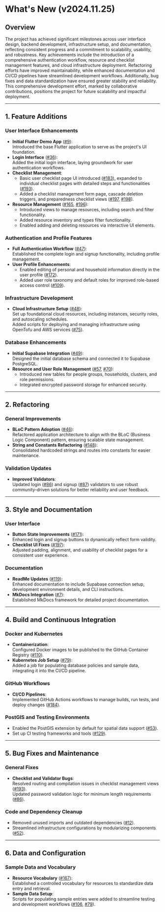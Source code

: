 # What's New (v2024.11.25)

## Overview

The project has achieved significant milestones across user interface design, backend development, infrastructure setup, and documentation, reflecting consistent progress and a commitment to scalability, usability, and robustness. Key achievements include the introduction of a comprehensive authentication workflow, resource and checklist management features, and cloud infrastructure deployment. Refactoring efforts have improved maintainability, while enhanced documentation and CI/CD pipelines have streamlined development workflows. Additionally, bug fixes and data standardization have ensured greater stability and reliability. This comprehensive development effort, marked by collaborative contributions, positions the project for future scalability and impactful deployment.

---

## **1. Feature Additions**

### **User Interface Enhancements**
- **Initial Flutter Demo App** ([#9](https://github.com/uw-ssec/post-disaster-comms/pull/9)):  
  Introduced the base Flutter application to serve as the project's UI foundation.
- **Login Interface** ([#36](https://github.com/uw-ssec/post-disaster-comms/pull/36)):  
  Added the initial login interface, laying groundwork for user authentication workflows.
- **Checklist Management**:  
  - Basic user checklist page UI introduced ([#183](https://github.com/uw-ssec/post-disaster-comms/pull/183)), expanded to individual checklist pages with detailed steps and functionalities ([#193](https://github.com/uw-ssec/post-disaster-comms/pull/193)).  
  - Added a checklist management form page, cascade deletion triggers, and preparedness checklist views ([#197](https://github.com/uw-ssec/post-disaster-comms/pull/197), [#198](https://github.com/uw-ssec/post-disaster-comms/pull/198)).  
- **Resource Management** ([#165](https://github.com/uw-ssec/post-disaster-comms/pull/165), [#196](https://github.com/uw-ssec/post-disaster-comms/pull/196)):  
  - Introduced views to manage resources, including search and filter functionality.  
  - Added resource inventory and types filter functionality.  
  - Enabled adding and deleting resources via interactive UI elements.

### **Authentication and Profile Features**
- **Full Authentication Workflow** ([#47](https://github.com/uw-ssec/post-disaster-comms/pull/47)):  
  Established the complete login and signup functionality, including profile management.  
- **User Profile Enhancements**:  
  - Enabled editing of personal and household information directly in the user profile ([#172](https://github.com/uw-ssec/post-disaster-comms/pull/172)).  
  - Added user role taxonomy and default roles for improved role-based access control ([#109](https://github.com/uw-ssec/post-disaster-comms/pull/109)).

### **Infrastructure Development**
- **Cloud Infrastructure Setup** ([#48](https://github.com/uw-ssec/post-disaster-comms/pull/48)):  
  Set up foundational cloud resources, including instances, security roles, and autoscaling schedules.  
  Added scripts for deploying and managing infrastructure using OpenTofu and AWS services ([#75](https://github.com/uw-ssec/post-disaster-comms/pull/75)).

### **Database Enhancements**
- **Initial Supabase Integration** ([#49](https://github.com/uw-ssec/post-disaster-comms/pull/49)):  
  Designed the initial database schema and connected it to Supabase PostgreSQL.  
- **Resource and User Role Management** ([#57](https://github.com/uw-ssec/post-disaster-comms/pull/57), [#70](https://github.com/uw-ssec/post-disaster-comms/pull/70)):  
  - Introduced new tables for people groups, households, clusters, and role permissions.  
  - Integrated encrypted password storage for enhanced security.

---

## **2. Refactoring**

### **General Improvements**
- **BLoC Pattern Adoption** ([#46](https://github.com/uw-ssec/post-disaster-comms/pull/46)):  
  Refactored application architecture to align with the BLoC (Business Logic Component) pattern, ensuring scalable state management.  
- **String and Constants Refactoring** ([#148](https://github.com/uw-ssec/post-disaster-comms/pull/148)):  
  Consolidated hardcoded strings and routes into constants for easier maintenance.

### **Validation Updates**
- **Improved Validators**:  
  Updated login ([#86](https://github.com/uw-ssec/post-disaster-comms/pull/86)) and signup ([#87](https://github.com/uw-ssec/post-disaster-comms/pull/87)) validators to use robust community-driven solutions for better reliability and user feedback.

---

## **3. Style and Documentation**

### **User Interface**
- **Button State Improvements** ([#171](https://github.com/uw-ssec/post-disaster-comms/pull/171)):  
  Enhanced login and signup buttons to dynamically reflect form validity.  
- **Checklist UI Fixes** ([#197](https://github.com/uw-ssec/post-disaster-comms/pull/197)):  
  Adjusted padding, alignment, and usability of checklist pages for a consistent user experience.

### **Documentation**
- **ReadMe Updates** ([#119](https://github.com/uw-ssec/post-disaster-comms/pull/119)):  
  Enhanced documentation to include Supabase connection setup, development environment details, and CLI instructions.  
- **MkDocs Integration** ([#7](https://github.com/uw-ssec/post-disaster-comms/pull/7)):  
  Established MkDocs framework for detailed project documentation.

---

## **4. Build and Continuous Integration**

### **Docker and Kubernetes**
- **Containerization**:  
  Configured Docker images to be published to the GitHub Container Registry ([#110](https://github.com/uw-ssec/post-disaster-comms/pull/110)).  
- **Kubernetes Job Setup** ([#79](https://github.com/uw-ssec/post-disaster-comms/pull/79)):  
  Added a job for populating database policies and sample data, integrating it into the CI/CD pipeline.

### **GitHub Workflows**
- **CI/CD Pipelines**:  
  Implemented GitHub Actions workflows to manage builds, run tests, and deploy changes ([#184](https://github.com/uw-ssec/post-disaster-comms/pull/184)).

### **PostGIS and Testing Environments**
- Enabled the PostGIS extension by default for spatial data support ([#53](https://github.com/uw-ssec/post-disaster-comms/pull/53)).  
- Set up CI testing frameworks and tools ([#129](https://github.com/uw-ssec/post-disaster-comms/pull/129)).

---

## **5. Bug Fixes and Maintenance**

### **General Fixes**
- **Checklist and Validator Bugs**:  
  Resolved routing and compilation issues in checklist management views ([#193](https://github.com/uw-ssec/post-disaster-comms/pull/193)).  
  Updated password validation logic for minimum length requirements ([#86](https://github.com/uw-ssec/post-disaster-comms/pull/86)).

### **Code and Dependency Cleanup**
- Removed unused imports and outdated dependencies ([#12](https://github.com/uw-ssec/post-disaster-comms/pull/12)).  
- Streamlined infrastructure configurations by modularizing components ([#52](https://github.com/uw-ssec/post-disaster-comms/pull/52)).

---

## **6. Data and Configuration**

### **Sample Data and Vocabulary**
- **Resource Vocabulary** ([#167](https://github.com/uw-ssec/post-disaster-comms/pull/167)):  
  Established a controlled vocabulary for resources to standardize data entry and retrieval.  
- **Sample Data Setup**:  
  Scripts for populating sample entries were added to streamline testing and development workflows ([#106](https://github.com/uw-ssec/post-disaster-comms/pull/106), [#79](https://github.com/uw-ssec/post-disaster-comms/pull/79)).

